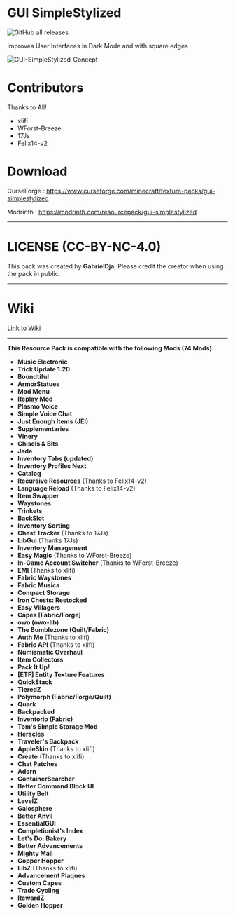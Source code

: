 # GUI SimpleStylized

![GitHub all releases](https://img.shields.io/github/downloads/GabrielDja/GUI-SimpleStylized/total?style=flat-square&label=Downloads%20on%20Github&color=green)  

Improves User Interfaces in Dark Mode and with square edges

![GUI-SimpleStylized_Concept](https://static.wixstatic.com/media/31958c_50fc019737864dc4a5d67d4f97ddcede~mv2.jpg/v1/fill/w_646,h_367,al_c,q_80,usm_0.66_1.00_0.01,enc_auto/GUI-SimpleStylized_New-Banner.jpg)

# Contributors
Thanks to All!

- xlifi
- WForst-Breeze
- 17Js
- Felix14-v2

# Download

CurseForge : https://www.curseforge.com/minecraft/texture-packs/gui-simplestylized

Modrinth : https://modrinth.com/resourcepack/gui-simplestylized

______________________________

# LICENSE (CC-BY-NC-4.0)

This pack was created by **GabrielDja**,
Please credit the creator when using the pack in public.
______________________________

# Wiki  

[Link to Wiki](https://gabriel-djalayer.gitbook.io/djaminimation-studio-wiki/liste-des-creations/gui-simplestylized)
______________________________

**This Resource Pack is compatible with the following Mods (74 Mods):**

- **Music Electronic**
- **Trick Update 1.20**
- **Boundtiful**
- **ArmorStatues**
- **Mod Menu**
- **Replay Mod**
- **Plasmo Voice**
- **Simple Voice Chat**
- **Just Enough Items (JEI)**
- **Supplementaries**
- **Vinery**
- **Chisels & Bits**
- **Jade**
- **Inventory Tabs (updated)**
- **Inventory Profiles Next**
- **Catalog**
- **Recursive Resources** (Thanks to Felix14-v2)
- **Language Reload** (Thanks to Felix14-v2)
- **Item Swapper**
- **Waystones**
- **Trinkets**
- **BackSlot**
- **Inventory Sorting**
- **Chest Tracker** (Thanks to 17Js)
- **LibGui** (Thanks 17Js)
- **Inventory Management**
- **Easy Magic** (Thanks to WForst-Breeze)
- **In-Game Account Switcher** (Thanks to WForst-Breeze)
- **EMI** (Thanks to xlifi)
- **Fabric Waystones**
- **Fabric Musica**
- **Compact Storage**
- **Iron Chests: Restocked**
- **Easy Villagers**
- **Capes [Fabric/Forge]**
- **owo (owo-lib)**
- **The Bumblezone (Quilt/Fabric)**
- **Auth Me** (Thanks to xlifi)
- **Fabric API** (Thanks to xlifi)
- **Numismatic Overhaul**
- **Item Collectors**
- **Pack It Up!**
- **[ETF] Entity Texture Features**
- **QuickStack**
- **TieredZ**
- **Polymorph (Fabric/Forge/Quilt)**
- **Quark**
- **Backpacked**
- **Inventorio (Fabric)**
- **Tom's Simple Storage Mod**
- **Heracles**
- **Traveler's Backpack**
- **AppleSkin** (Thanks to xlifi)
- **Create** (Thanks to xlifi)
- **Chat Patches**
- **Adorn**
- **ContainerSearcher**
- **Better Command Block UI**
- **Utility Belt**
- **LevelZ**
- **Galosphere**
- **Better Anvil**
- **EssentialGUI**
- **Completionist's Index**
- **Let's Do: Bakery**
- **Better Advancements**
- **Mighty Mail**
- **Copper Hopper**
- **LibZ** (Thanks to xlifi)
- **Advancement Plaques**
- **Custom Capes**
- **Trade Cycling**
- **RewardZ**
- **Golden Hopper**

